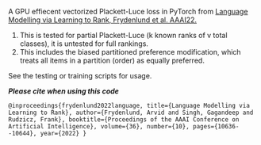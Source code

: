 A GPU effiecent vectorized Plackett-Luce loss in PyTorch from [Language Modelling via Learning to Rank, Frydenlund et al. AAAI22.](https://arxiv.org/abs/2110.06961)

1) This is tested for partial Plackett-Luce (k known ranks of v total classes), it is untested for full rankings.
2) This includes the biased partitioned preference modification, which treats all items in a partition (order) as equally preferred.

See the testing or training scripts for usage.

***Please cite when using this code*** 

`@inproceedings{frydenlund2022language,
  title={Language Modelling via Learning to Rank},
  author={Frydenlund, Arvid and Singh, Gagandeep and Rudzicz, Frank},
  booktitle={Proceedings of the AAAI Conference on Artificial Intelligence},
  volume={36},
  number={10},
  pages={10636--10644},
  year={2022}
}`


